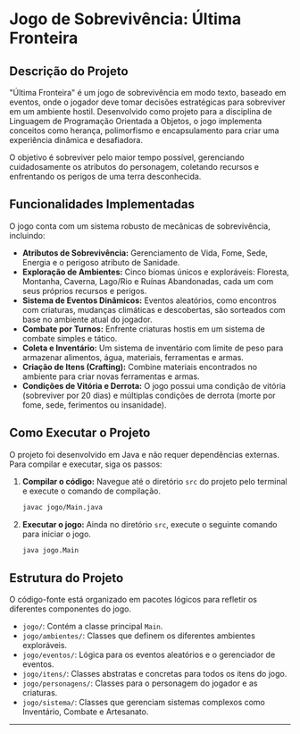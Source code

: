 # Jogo de Sobrevivência: Última Fronteira

## Descrição do Projeto

"Última Fronteira" é um jogo de sobrevivência em modo texto, baseado em eventos, onde o jogador deve tomar decisões estratégicas para sobreviver em um ambiente hostil.  Desenvolvido como projeto para a disciplina de Linguagem de Programação Orientada a Objetos, o jogo implementa conceitos como herança, polimorfismo e encapsulamento para criar uma experiência dinâmica e desafiadora.

O objetivo é sobreviver pelo maior tempo possível, gerenciando cuidadosamente os atributos do personagem, coletando recursos e enfrentando os perigos de uma terra desconhecida.

## Funcionalidades Implementadas

O jogo conta com um sistema robusto de mecânicas de sobrevivência, incluindo:

* **Atributos de Sobrevivência:** Gerenciamento de Vida, Fome, Sede, Energia e o perigoso atributo de Sanidade.
* **Exploração de Ambientes:** Cinco biomas únicos e exploráveis: Floresta, Montanha, Caverna, Lago/Rio e Ruínas Abandonadas, cada um com seus próprios recursos e perigos.
* **Sistema de Eventos Dinâmicos:** Eventos aleatórios, como encontros com criaturas, mudanças climáticas e descobertas, são sorteados com base no ambiente atual do jogador.
* **Combate por Turnos:** Enfrente criaturas hostis em um sistema de combate simples e tático.
* **Coleta e Inventário:** Um sistema de inventário com limite de peso para armazenar alimentos, água, materiais, ferramentas e armas.
* **Criação de Itens (Crafting):** Combine materiais encontrados no ambiente para criar novas ferramentas e armas.
* **Condições de Vitória e Derrota:** O jogo possui uma condição de vitória (sobreviver por 20 dias) e múltiplas condições de derrota (morte por fome, sede, ferimentos ou insanidade).

## Como Executar o Projeto

O projeto foi desenvolvido em Java e não requer dependências externas. Para compilar e executar, siga os passos:

1.  **Compilar o código:**
    Navegue até o diretório `src` do projeto pelo terminal e execute o comando de compilação.

    ```sh
    javac jogo/Main.java
    ```

2.  **Executar o jogo:**
    Ainda no diretório `src`, execute o seguinte comando para iniciar o jogo.

    ```sh
    java jogo.Main
    ```

## Estrutura do Projeto

O código-fonte está organizado em pacotes lógicos para refletir os diferentes componentes do jogo.

* `jogo/`: Contém a classe principal `Main`.
* `jogo/ambientes/`: Classes que definem os diferentes ambientes exploráveis.
* `jogo/eventos/`: Lógica para os eventos aleatórios e o gerenciador de eventos.
* `jogo/itens/`: Classes abstratas e concretas para todos os itens do jogo.
* `jogo/personagens/`: Classes para o personagem do jogador e as criaturas.
* `jogo/sistema/`: Classes que gerenciam sistemas complexos como Inventário, Combate e Artesanato.

---